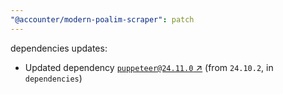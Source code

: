 ```yaml
---
"@accounter/modern-poalim-scraper": patch
---
```

dependencies updates:
  - Updated dependency [`puppeteer@24.11.0` ↗︎](https://www.npmjs.com/package/puppeteer/v/24.11.0) (from `24.10.2`, in `dependencies`)
